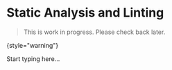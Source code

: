 # Static Analysis and Linting

> This is work in progress. Please check back later.
> 
{style="warning"}

Start typing here...